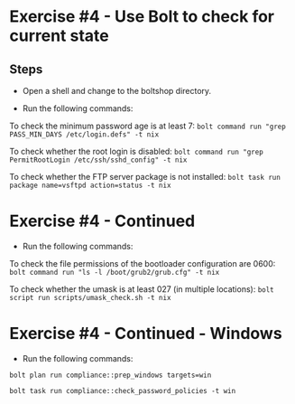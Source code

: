# Exercise #4 - Use Bolt to check for current state

## Steps

- Open a shell and change to the boltshop directory.

- Run the following commands:

To check the minimum password age is at least 7:
`bolt command run "grep PASS_MIN_DAYS /etc/login.defs" -t nix`

To check whether the root login is disabled:
`bolt command run "grep PermitRootLogin /etc/ssh/sshd_config" -t nix`

To check whether the FTP server package is not installed:
`bolt task run package name=vsftpd action=status -t nix`


# Exercise #4 - Continued

- Run the following commands:

To check the file permissions of the bootloader configuration are 0600:
`bolt command run "ls -l /boot/grub2/grub.cfg" -t nix`

To check whether the umask is at least 027 (in multiple locations):
`bolt script run scripts/umask_check.sh -t nix`


# Exercise #4 - Continued - Windows

- Run the following commands:

`bolt plan run compliance::prep_windows targets=win` 

`bolt task run compliance::check_password_policies -t win`
